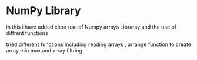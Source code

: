 <h1> NumPy Library</h1>
<p>in this i have added clear use of Numpy arrays Libraray and the use of diffrent functions</p>

tried different functions including reading arrays , arrange function to create array min max and array filtring
